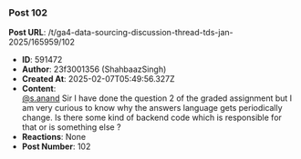 ### Post 102
**Post URL**: /t/ga4-data-sourcing-discussion-thread-tds-jan-2025/165959/102
- **ID**: 591472
- **Author**: 23f3001356 (ShahbaazSingh)
- **Created At**: 2025-02-07T05:49:56.327Z
- **Content**:  
  <a class="mention" href="/u/s.anand">@s.anand</a> Sir I have done the question 2 of the graded assignment but I am very curious to know why the answers language gets periodically change. Is there some kind of backend code which is responsible for that or is something else ?
- **Reactions**: None
- **Post Number**: 102

